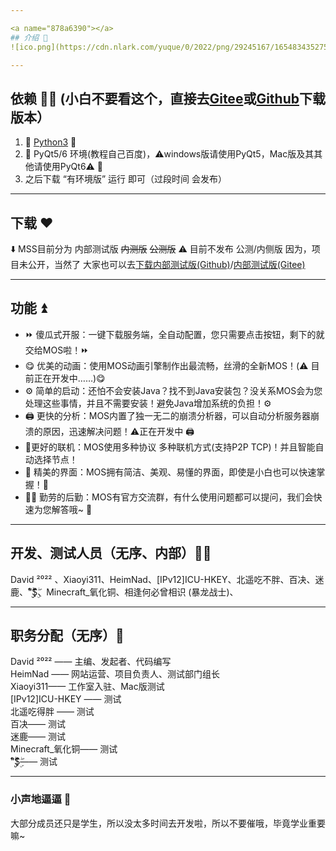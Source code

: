 ```yaml
---

<a name="878a6390"></a>
## 介绍 📃
![ico.png](https://cdn.nlark.com/yuque/0/2022/png/29245167/1654834352759-ec881727-e5d8-4113-abea-782cc8bbeba3.png#clientId=u557cdfc7-3a58-4&crop=0&crop=0&crop=1&crop=1&from=drop&id=u195450f1&margin=%5Bobject%20Object%5D&name=ico.png&originHeight=175&originWidth=175&originalType=binary&ratio=1&rotation=0&showTitle=false&size=28357&status=done&style=none&taskId=ued0b93df-c3e6-49af-ba83-33f09b7c2a3&title=)![david.jpg](https://cdn.nlark.com/yuque/0/2022/jpeg/29245167/1654834386007-81c7097a-38c0-4731-80bd-92525fa404b2.jpeg#clientId=u557cdfc7-3a58-4&crop=0&crop=0&crop=1&crop=1&from=drop&height=175&id=u9a58c4c6&margin=%5Bobject%20Object%5D&name=david.jpg&originHeight=1024&originWidth=1024&originalType=binary&ratio=1&rotation=0&showTitle=false&size=70273&status=done&style=none&taskId=ua112a451-0e7b-4836-bc7b-7592d5f3928&title=&width=175)<br />🥳 MOS ll 全称[Minecraft-Optimal-Starter](https://github.com/xianyongjian080402/Minecraft-Optimal-Starter_issue) ll,中文名称为 MOS我的世界启动器，是由David ²⁰²² 发起，正在申请入驻 SWS 工作室，本人已是SWS工作室成员 可以让更多的玩家启动游戏，并且有简单启动、下载速度快、不需安装Java、跨平台，等等特点🥳

---
```


<a name="2ec48214"></a>
## 依赖 🐕‍🦺 (小白不要看这个，直接去[Gitee](https://gitee.com/xian66/minecraft-optimal-starter_issue)或[Github](https://github.com/xianyongjian080402/Minecraft-Optimal-Starter_issue)下载版本）

1. 🤖 [Python3](https://www.python.org)  🤖
1. 🤖 PyQt5/6 环境(教程自己百度)，⚠️windows版请使用PyQt5，Mac版及其其他请使用PyQt6⚠️ 🤖
1. 之后下载 “有环境版” 运行 即可（过段时间 会发布）

---

<a name="8c8a93fa"></a>
## 下载 ❤

⬇️ MSS目前分为 内部测试版 ~~内测版~~ ~~公测版~~ ⚠️ 目前不发布 公测/内侧版 因为，项目未公开，当然了 大家也可以去[下载内部测试版(Github)](https://github.com/xianyongjian080402/Minecraft-Optimal-Starter_issue)/[内部测试版(Gitee)](https://github.com/xianyongjian080402/Minecraft-Optimal-Starter_issue)

---

<a name="f13ac3a1"></a>
## 功能 ⏫

- ⏩ 傻瓜式开服：一键下载服务端，全自动配置，您只需要点击按钮，剩下的就交给MOS啦！⏩
- 😋 优美的动画：使用MOS动画引擎制作出最流畅，丝滑的全新MOS！(⚠️ 目前正在开发中……)😋
- ⚙️ 简单的启动：还怕不会安装Java？找不到Java安装包？没关系MOS会为您处理这些事情，并且不需要安装！避免Java增加系统的负担！⚙️
- 🖨️ 更快的分析：MOS内置了独一无二的崩溃分析器，可以自动分析服务器崩溃的原因，迅速解决问题！⚠️正在开发中 🖨️
- 🔗更好的联机：MOS使用多种协议 多种联机方式(支持P2P TCP)！并且智能自动选择节点！
- 🎉 精美的界面：MOS拥有简洁、美观、易懂的界面，即使是小白也可以快速掌握！🎉
- 🏃‍♂️ 勤劳的后勤：MOS有官方交流群，有什么使用问题都可以提问，我们会快速为您解答哦~ 🏃‍

---

<a name="8177bd3a"></a>
## 开发、测试人员（无序、内部）👨‍💻

David ²⁰²² 、Xiaoyi311、HeimNad、[IPv12]ICU-HKEY、北遥吃不胖、百决、迷鹿、“ۣۖิ$ۣۖิ$ۣۖิ$ۣۖิ、Minecraft_氧化铜、相逢何必曾相识 (暴龙战士)、

---

<a name="ebe5fa1d"></a>
## 职务分配（无序）💼

David ²⁰²² —— 主编、发起者、代码编写<br />HeimNad —— 网站运营、项目负责人、测试部门组长<br />Xiaoyi311—— 工作室入驻、Mac版测试<br />[IPv12]ICU-HKEY —— 测试<br />北遥吃得胖 —— 测试<br />百决—— 测试<br />迷鹿—— 测试<br />Minecraft_氧化铜—— 测试<br />“ۣۖิ$ۣۖิ$ۣۖิ$ۣۖิ—— 测试

---

<a name="1dfee074"></a>
### 小声地逼逼 💭

大部分成员还只是学生，所以没太多时间去开发啦，所以不要催哦，毕竟学业重要嘛~
